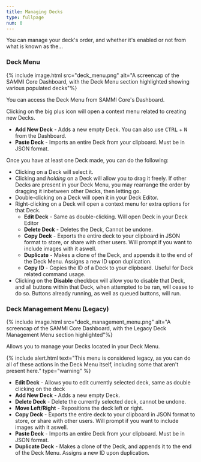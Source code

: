 ```yaml
---
title: Managing Decks
type: fullpage
num: 0
---
```


You can manage your deck's order, and whether it's enabled or not from what is known as the...

### Deck Menu

{% include image.html src="deck_menu.png" alt="A screencap of the SAMMI Core Dashboard, with the Deck Menu section highlighted showing various populated decks"%}

You can access the Deck Menu from SAMMI Core's Dashboard. 

Clicking on the big plus icon will open a context menu related to creating new Decks.

- **Add New Deck** - Adds a new empty Deck. You can also use <kbd>CTRL</kbd> + <kbd>N</kbd> from the Dashboard.
- **Paste Deck** - Imports an entire Deck from your clipboard. Must be in JSON format.

Once you have at least one Deck made, you can do the following:

- Clicking on a Deck will select it.
- Clicking and *holding* on a Deck will allow you to drag it freely. If other Decks are present in your Deck Menu, you may rearrange the order by dragging it inbetween other Decks, then letting go.
- Double-clicking on a Deck will open it in your Deck Editor.
- Right-clicking on a Deck will open a context menu for extra options for that Deck.
  - **Edit Deck** - Same as double-clicking. Will open Deck in your Deck Editor
  - **Delete Deck** - Deletes the Deck, Cannot be undone.
  - **Copy Deck** - Exports the entire deck to your clipboard in JSON format to store, or share with other users. Will prompt if you want to include images with it aswell.
  - **Duplicate** - Makes a clone of the Deck, and appends it to the end of the Deck Menu. Assigns a new ID upon duplication.
  - **Copy ID** - Copies the ID of a Deck to your clipboard. Useful for Deck related command usage.
- Clicking on the **Disable** checkbox will allow you to disable that Deck, and all buttons within that Deck, when attempted to be ran, will cease to do so. Buttons already running, as well as queued buttons, will run.

### Deck Management Menu (Legacy)

{% include image.html src="deck_management_menu.png" alt="A screencap of the SAMMI Core Dashboard, with the Legacy Deck Management Menu section highlighted"%}

Allows you to manage your Decks located in your Deck Menu.

{% include alert.html text="This menu is considered legacy, as you can do all of these actions in the Deck Menu itself, including some that aren't present here." type="warning" %}     

- **Edit Deck** - Allows you to edit currently selected deck, same as double clicking on the deck
- **Add New Deck** - Adds a new empty Deck.
- **Delete Deck** - Delete the currently selected deck, cannot be undone.
- **Move Left/Right** - Repositions the deck left or right.
- **Copy Deck** - Exports the entire deck to your clipboard in JSON format to store, or share with other users. Will prompt if you want to include images with it aswell.
- **Paste Deck** - Imports an entire Deck from your clipboard. Must be in JSON format.
- **Duplicate Deck** - Makes a clone of the Deck, and appends it to the end of the Deck Menu. Assigns a new ID upon duplication.